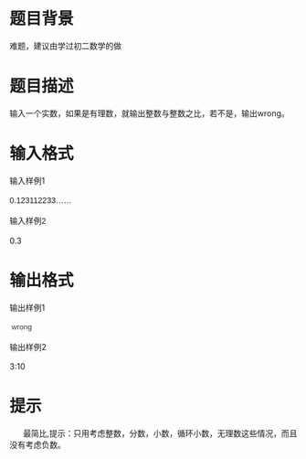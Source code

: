 # 

 
 # 题目背景 
<p>难题，建议由学过初二数学的做</p> 

 
 # 题目描述 
<p>输入一个实数，如果是有理数，就输出整数与整数之比，若不是，输出wrong。</p> 

 
 # 输入格式 
<p>输入样例1</p>

<p><span style="font-family: sans-serif, Arial, Verdana, 'Trebuchet MS'; line-height: 1.6em;">0.123112233&hellip;&hellip;</span></p>

<p><span style="font-family: sans-serif, Arial, Verdana, 'Trebuchet MS'; line-height: 1.6em;">输入样例2</span></p>

<p>0.3</p> 

 
 # 输出格式 
<p>输出样例1</p>

<p><span style="font-family: Georgia, Times, 'Times New Roman', serif; font-style: italic; line-height: 1.6em;">&nbsp;</span><span style="color: rgb(51, 51, 51); font-family: sans-serif, Arial, Verdana, 'Trebuchet MS'; font-size: 13px; line-height: 20.8px; background-color: rgb(255, 255, 255);">wrong</span></p>

<p><span style="line-height: 20.8px;">输出样例2</span></p>

<p>3:10</p> 

 
 # 提示 
<p>&nbsp;&nbsp;&nbsp;&nbsp;&nbsp;&nbsp;最简比,提示：只用考虑整数，分数，小数，循环小数，无理数这些情况，而且没有考虑负数。</p> 
